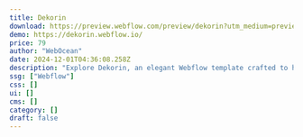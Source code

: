 ```yaml
---
title: Dekorin
download: https://preview.webflow.com/preview/dekorin?utm_medium=preview_link&utm_source=designer&utm_content=dekorin&preview=367bf12e6f558e917bfe8c6e0e60bdf3&workflow=preview
demo: https://dekorin.webflow.io/
price: 79
author: "WebOcean"
date: 2024-12-01T04:36:08.258Z
description: "Explore Dekorin, an elegant Webflow template crafted to highlight portfolios and services. Ideal for interior design firms, architectural studios, decorators, product displays, and visually captivating portfolios."
ssg: ["Webflow"]
css: []
ui: []
cms: []
category: []
draft: false
---
```

